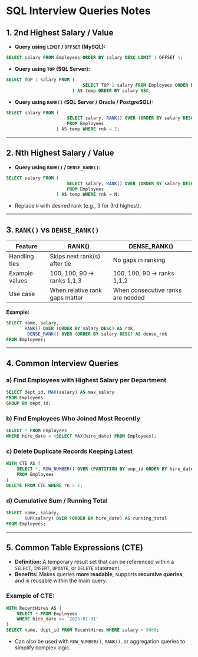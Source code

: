# SQL Interview Queries Notes

## 1. 2nd Highest Salary / Value
- **Query using `LIMIT` / `OFFSET` (MySQL):**
```sql
SELECT salary FROM Employees ORDER BY salary DESC LIMIT 1 OFFSET 1;
```
- **Query using `TOP` (SQL Server):**
```sql
SELECT TOP 1 salary FROM (
                             SELECT TOP 2 salary FROM Employees ORDER BY salary DESC
                         ) AS temp ORDER BY salary ASC;
```
- **Query using `RANK()` (SQL Server / Oracle / PostgreSQL):**
```sql
SELECT salary FROM (
                       SELECT salary, RANK() OVER (ORDER BY salary DESC) AS rnk
                       FROM Employees
                   ) AS temp WHERE rnk = 2;
```

---

## 2. Nth Highest Salary / Value
- **Query using `RANK()` / `DENSE_RANK()`:**
```sql
SELECT salary FROM (
                       SELECT salary, RANK() OVER (ORDER BY salary DESC) AS rnk
                       FROM Employees
                   ) AS temp WHERE rnk = N;
```
- Replace `N` with desired rank (e.g., 3 for 3rd highest).

---

## 3. `RANK()` vs `DENSE_RANK()`
| Feature                   | RANK()                               | DENSE_RANK()                         |
|----------------------------|--------------------------------------|--------------------------------------|
| Handling ties              | Skips next rank(s) after tie         | No gaps in ranking                   |
| Example values             | 100, 100, 90 → ranks 1,1,3          | 100, 100, 90 → ranks 1,1,2          |
| Use case                   | When relative rank gaps matter       | When consecutive ranks are needed    |

**Example:**
```sql
SELECT name, salary,
       RANK() OVER (ORDER BY salary DESC) AS rnk,
        DENSE_RANK() OVER (ORDER BY salary DESC) AS dense_rnk
FROM Employees;
```

---

## 4. Common Interview Queries

### a) Find Employees with Highest Salary per Department
```sql
SELECT dept_id, MAX(salary) AS max_salary
FROM Employees
GROUP BY dept_id;
```

### b) Find Employees Who Joined Most Recently
```sql
SELECT * FROM Employees
WHERE hire_date = (SELECT MAX(hire_date) FROM Employees);
```

### c) Delete Duplicate Records Keeping Latest
```sql
WITH CTE AS (
    SELECT *, ROW_NUMBER() OVER (PARTITION BY emp_id ORDER BY hire_date DESC) AS rn
    FROM Employees
)
DELETE FROM CTE WHERE rn > 1;
```

### d) Cumulative Sum / Running Total
```sql
SELECT name, salary,
       SUM(salary) OVER (ORDER BY hire_date) AS running_total
FROM Employees;
```

---

## 5. Common Table Expressions (CTE)
- **Definition:** A temporary result set that can be referenced within a `SELECT`, `INSERT`, `UPDATE`, or `DELETE` statement.
- **Benefits:** Makes queries **more readable**, supports **recursive queries**, and is reusable within the main query.

### Example of CTE:
```sql
WITH RecentHires AS (
    SELECT * FROM Employees
    WHERE hire_date >= '2025-01-01'
)
SELECT name, dept_id FROM RecentHires WHERE salary > 5000;
```
- Can also be used with `ROW_NUMBER()`, `RANK()`, or aggregation queries to simplify complex logic.
